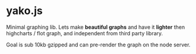 yako.js
======

Minimal graphing lib. Lets make <b>beautiful graphs</b> and have it <b>lighter</b> then highcharts / flot graph, and independent from third party library.

Goal is sub 10kb gzipped and can pre-render the graph on the node server.
